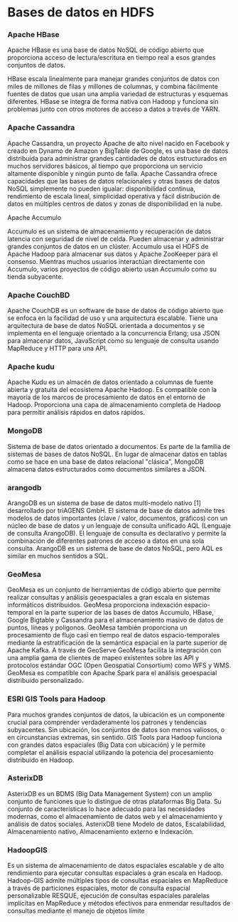 # Bases de datos en HDFS

### Apache HBase

Apache HBase es una base de datos NoSQL de código abierto que proporciona acceso de lectura/escritura en tiempo real a esos grandes conjuntos de datos.

HBase escala linealmente para manejar grandes conjuntos de datos con miles de millones de filas y millones de columnas, y combina fácilmente fuentes de datos que usan una amplia variedad de estructuras y esquemas diferentes. HBase se integra de forma nativa con Hadoop y funciona sin problemas junto con otros motores de acceso a datos a través de YARN.

### Apache Cassandra

Apache Cassandra, un proyecto Apache de alto nivel nacido en Facebook y creado en Dynamo de Amazon y BigTable de Google, es una base de datos distribuida para administrar grandes cantidades de datos estructurados en muchos servidores básicos, al tiempo que proporciona un servicio altamente disponible y ningún punto de falla. Apache Cassandra ofrece capacidades que las bases de datos relacionales y otras bases de datos NoSQL simplemente no pueden igualar: disponibilidad continua, rendimiento de escala lineal, simplicidad operativa y fácil distribución de datos en múltiples centros de datos y zonas de disponibilidad en la nube.

Apache Accumulo

Accumulo es un sistema de almacenamiento y recuperación de datos latencia con seguridad de nivel de celda. Pueden almacenar y administrar grandes conjuntos de datos en un clúster. Accumulo usa el HDFS de Apache Hadoop para almacenar sus datos y Apache ZooKeeper para el consenso. Mientras muchos usuarios interactúan directamente con Accumulo, varios proyectos de código abierto usan Accumulo como su tienda subyacente.

### Apache CouchBD

Apache CouchDB es un software de base de datos de código abierto que se enfoca en la facilidad de uso y una arquitectura escalable. Tiene una arquitectura de base de datos NoSQL orientada a documentos y se implementa en el lenguaje orientado a la concurrencia Erlang; usa JSON para almacenar datos, JavaScript como su lenguaje de consulta usando MapReduce y HTTP para una API.

### Apache kudu

Apache Kudu es un almacén de datos orientado a columnas de fuente abierta y gratuita del ecosistema Apache Hadoop. Es compatible con la mayoría de los marcos de procesamiento de datos en el entorno de Hadoop. Proporciona una capa de almacenamiento completa de Hadoop para permitir análisis rápidos en datos rápidos.

### MongoDB

Sistema de base de datos orientado a documentos. Es parte de la familia de sistemas de bases de datos NoSQL. En lugar de almacenar datos en tablas como se hace en una base de datos relacional "clásica", MongoDB almacena datos estructurados como documentos similares a JSON.

### arangodb

ArangoDB es un sistema de base de datos multi-modelo nativo [1] desarrollado por triAGENS GmbH. El sistema de base de datos admite tres modelos de datos importantes (clave / valor, documentos, gráficos) con un núcleo de base de datos y un lenguaje de consulta unificado AQL (Lenguaje de consulta ArangoDB). El lenguaje de consulta es declarativo y permite la combinación de diferentes patrones de acceso a datos en una sola consulta. ArangoDB es un sistema de base de datos NoSQL, pero AQL es similar en muchos sentidos a SQL.

### GeoMesa

GeoMesa es un conjunto de herramientas de código abierto que permite realizar consultas y análisis geoespaciales a gran escala en sistemas informáticos distribuidos. GeoMesa proporciona indexación espacio-temporal en la parte superior de las bases de datos Accumulo, HBase, Google Bigtable y Cassandra para el almacenamiento masivo de datos de puntos, líneas y polígonos. GeoMesa también proporciona un procesamiento de flujo casi en tiempo real de datos espacio-temporales mediante la estratificación de la semántica espacial en la parte superior de Apache Kafka. A través de GeoServe GeoMesa facilita la integración con una amplia gama de clientes de mapeo existentes sobre las API y protocolos estándar OGC (Open Geospatial Consortium) como WFS y WMS. GeoMesa es compatible con 
Apache Spark para el análisis geoespacial distribuido personalizado.

### ESRI GIS Tools para Hadoop

Para muchos grandes conjuntos de datos, la ubicación es un componente crucial para comprender verdaderamente los patrones y tendencias subyacentes. Sin ubicación, los conjuntos de datos son menos valiosos, o en circunstancias extremas, sin sentido. GIS Tools para Hadoop funciona con grandes datos espaciales (Big Data con ubicación) y le permite completar el análisis espacial utilizando la potencia del procesamiento distribuido en Hadoop.

### AsterixDB

AsterixDB es un BDMS (Big Data Management System) con un amplio conjunto de funciones que lo distingue de otras plataformas Big Data. Su conjunto de características lo hace adecuado para las necesidades modernas, como el almacenamiento de datos web y el almacenamiento y análisis de datos sociales. AsterixDB tiene Modelo de datos, Escalabilidad, Almacenamiento nativo, Almacenamiento externo e Indexación.

### HadoopGIS

Es un sistema de almacenamiento de datos espaciales escalable y de alto rendimiento para ejecutar consultas espaciales a gran escala en Hadoop. Hadoop-GIS admite múltiples tipos de consultas espaciales en MapReduce a través de particiones espaciales, motor de consulta espacial personalizable RESQUE, ejecución de consultas espaciales paralelas implícitas en MapReduce y métodos efectivos para enmendar resultados de consultas mediante el manejo de objetos límite
